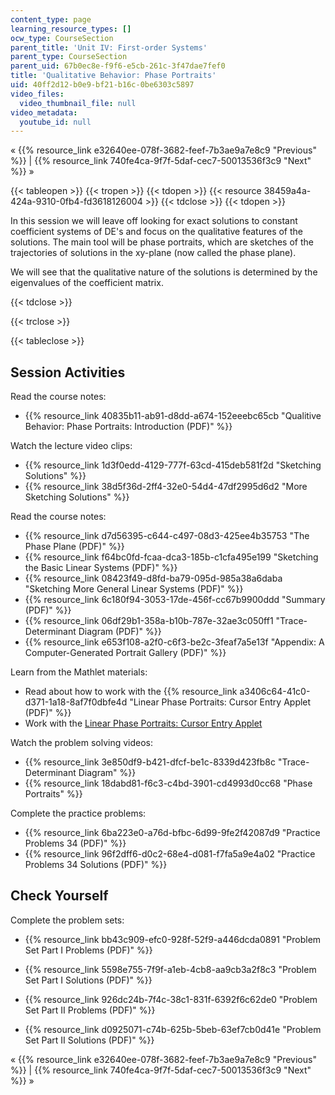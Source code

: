 ```yaml
---
content_type: page
learning_resource_types: []
ocw_type: CourseSection
parent_title: 'Unit IV: First-order Systems'
parent_type: CourseSection
parent_uid: 67b0ec8e-f9f6-e5cb-261c-3f47dae7fef0
title: 'Qualitative Behavior: Phase Portraits'
uid: 40ff2d12-b0e9-bf21-b16c-0be6303c5897
video_files:
  video_thumbnail_file: null
video_metadata:
  youtube_id: null
---
```


« {{% resource_link e32640ee-078f-3682-feef-7b3ae9a7e8c9 "Previous" %}} | {{% resource_link 740fe4ca-9f7f-5daf-cec7-50013536f3c9 "Next" %}} »

{{< tableopen >}}
{{< tropen >}}
{{< tdopen >}}
{{< resource 38459a4a-424a-9310-0fb4-fd3618126004 >}}
{{< tdclose >}}
{{< tdopen >}}


In this session we will leave off looking for exact solutions to constant coefficient systems of DE's and focus on the qualitative features of the solutions. The main tool will be phase portraits, which are sketches of the trajectories of solutions in the xy-plane (now called the phase plane).

We will see that the qualitative nature of the solutions is determined by the eigenvalues of the coefficient matrix.


{{< tdclose >}}

{{< trclose >}}

{{< tableclose >}}

Session Activities
------------------

Read the course notes:

*   {{% resource_link 40835b11-ab91-d8dd-a674-152eeebc65cb "Qualitive Behavior: Phase Portraits: Introduction (PDF)" %}}

Watch the lecture video clips:

*   {{% resource_link 1d3f0edd-4129-777f-63cd-415deb581f2d "Sketching Solutions" %}}
*   {{% resource_link 38d5f36d-2ff4-32e0-54d4-47df2995d6d2 "More Sketching Solutions" %}}

Read the course notes:

*   {{% resource_link d7d56395-c644-c497-08d3-425ee4b35753 "The Phase Plane (PDF)" %}}
*   {{% resource_link f64bc0fd-fcaa-dca3-185b-c1cfa495e199 "Sketching the Basic Linear Systems (PDF)" %}}
*   {{% resource_link 08423f49-d8fd-ba79-095d-985a38a6daba "Sketching More General Linear Systems (PDF)" %}}
*   {{% resource_link 6c180f94-3053-17de-456f-cc67b9900ddd "Summary (PDF)" %}}
*   {{% resource_link 06df29b1-358a-b10b-787e-32ae3c050ff1 "Trace-Determinant Diagram (PDF)" %}}
*   {{% resource_link e653f108-a2f0-c6f3-be2c-3feaf7a5e13f "Appendix: A Computer-Generated Portrait Gallery (PDF)" %}}

Learn from the Mathlet materials:

*   Read about how to work with the {{% resource_link a3406c64-41c0-d371-1a18-8af7f0dbfe4d "Linear Phase Portraits: Cursor Entry Applet (PDF)" %}}
*   Work with the [Linear Phase Portraits: Cursor Entry Applet](/ans7870/18/18.03SC/linPhasePorCursor.html "Open in a new window.")

Watch the problem solving videos:

*   {{% resource_link 3e850df9-b421-dfcf-be1c-8339d423fb8c "Trace-Determinant Diagram" %}}
*   {{% resource_link 18dabd81-f6c3-c4bd-3901-cd4993d0cc68 "Phase Portraits" %}}

Complete the practice problems:

*   {{% resource_link 6ba223e0-a76d-bfbc-6d99-9fe2f42087d9 "Practice Problems 34 (PDF)" %}}
*   {{% resource_link 96f2dff6-d0c2-68e4-d081-f7fa5a9e4a02 "Practice Problems 34 Solutions (PDF)" %}}

Check Yourself
--------------

Complete the problem sets:

*   {{% resource_link bb43c909-efc0-928f-52f9-a446dcda0891 "Problem Set Part I Problems (PDF)" %}}
*   {{% resource_link 5598e755-7f9f-a1eb-4cb8-aa9cb3a2f8c3 "Problem Set Part I Solutions (PDF)" %}}
  
*   {{% resource_link 926dc24b-7f4c-38c1-831f-6392f6c62de0 "Problem Set Part II Problems (PDF)" %}}
*   {{% resource_link d0925071-c74b-625b-5beb-63ef7cb0d41e "Problem Set Part II Solutions (PDF)" %}}

« {{% resource_link e32640ee-078f-3682-feef-7b3ae9a7e8c9 "Previous" %}} | {{% resource_link 740fe4ca-9f7f-5daf-cec7-50013536f3c9 "Next" %}} »
